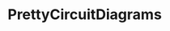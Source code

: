 <div style="height:100px;">
    <p align="center">
    <h1>PrettyCircuitDiagrams</h1>
    <br><br>
    <img height = src="website/assets/logo.svg">
    </p>
</div>

